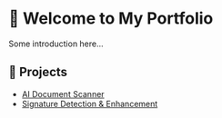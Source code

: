# 👋 Welcome to My Portfolio

Some introduction here...

## 🚀 Projects

- [AI Document Scanner](./projects/doc-scanner.md)
- [Signature Detection & Enhancement](./projects/signature-detector.md)
